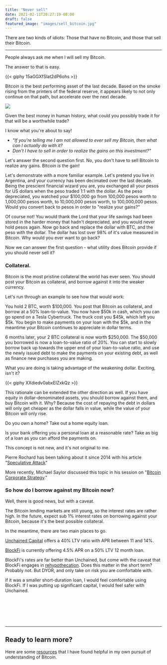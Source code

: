```yaml
---
title: "Never sell"
date: 2021-02-11T20:27:19-08:00
draft: false
featured_image: "images/sell_bitcoin.jpg"
---
```

There are two kinds of idiots: Those that have no Bitcoin, and those that sell their Bitcoin.

---

People always ask me when I will sell my Bitcoin.

The answer to that is easy.

{{< giphy 15aGGXfSlat2dP6ohs >}}


Bitcoin is the best performing asset of the last decade. Based on the smoke rising from the printers of the federal reserve, it appears likely to not only continue on that path, but accelerate over the next decade.

![](https://i.kym-cdn.com/entries/icons/facebook/000/033/222/moneyprintergobrrr.jpg
)

Given the best money in human history, what could you possibly trade it for that will be a worthwhile trade?

I know what you're about to say!
- *"If you're telling me I am not allowed to ever sell my Bitcoin, then what can I actually do with it?*
- *Don't I have to sell in order to realize the gains on this investment?"*

Let's answer the second question first. No, you don't have to sell Bitcoin to realize any gains. Bitcoin *is* the gain!

Let's demonstrate with a more familiar example. Let's pretend you live in Argentina, and your currency has been decimated over the last decade. Being the prescient financial wizard you are, you exchanged all your pesos for US dollars when the peso traded 1:1 with the dollar. As the peso depreciated, you watched your $100,000 go from 100,000 pesos worth to 1,000,000 pesos worth, to 10,000,000 pesos worth, to 100,000,000 pesos. Would you convert back to pesos in order to "realize your gains?"

Of course not! You would thank the Lord that your life savings had been stored in the harder money that hadn't depreciated, and you would never hold pesos again. Now go back and replace the dollar with BTC, and the peso with the dollar. The dollar has lost over 98% of it's value measured in Bitcoin. Why would you ever want to go back?

Now we can answer the first question - what utility does Bitcoin provide if you should never sell it?

### Collateral. 
Bitcoin is the most pristine collateral the world has ever seen. You should post your Bitcoin as collateral, and borrow against it into the weaker currency.

Let's run through an example to see how that would work:

You hold 2 BTC, worth $100,000. You post that Bitcoin as collateral, and borrow at a 50% loan-to-value. You now have $50k in cash, which you can go spend on a Tesla Cybertruck. The truck cost you $45k, which left you $5k. You begin to make payments on your loan with the $5k, and in the meantime your Bitcoin continues to appreciate in dollar terms.

6 months later, your 2 BTC collateral is now worth $250,000. The $50,000 you borrowed is now a loan-to-value ratio of 20%. You can start to slowly borrow back up towards the upper end of your loan-to-value ratio, and use the newly issued debt to make the payments on your existing debt, as well as finance new purchases you are making.

What you are doing is taking advantage of the weakening dollar. Exciting, isn't it?

{{< giphy XXdiedv0abxEIZxkQz >}}

This rationale can be extended the other direction as well. If you have equity in dollar-denominated assets, you should borrow against them, and buy Bitcoin with it. Why? Because the cost of repaying the debt in dollars will only get cheaper as the dollar falls in value, while the value of your Bitcoin will only rise.

Do you own a home? Take out a home equity loan.

Is your bank offering you a personal loan at a reasonable rate? Take as big of a loan as you can afford the payments on.

This concept is not new, and it's not original to me.

Pierre Rochard has been talking about it since 2014 with his article "[Speculative Attack](https://nakamotoinstitute.org/mempool/speculative-attack/)"

More recently, Michael Saylor discussed this topic in his session on "[Bitcoin Corporate Strategy](https://www.youtube.com/watch?v=pX76yXk0cT0
)."

### So how do I borrow against my Bitcoin now?

Well, there is good news, but with a caveat.

The Bitcoin lending markets are still young, so the interest rates are rather high. In the future, expect sub 1% interest rates on borrowing against your Bitcoin, because it's the best possible collateral.

In the meantime, there are two main places to go.

[Unchained Capital](https://unchained-capital.com/loans/) offers a 40% LTV ratio with APR between 11 and 14%.

[BlockFi](https://blockfi.com/?ref=deeb3afc) is currently offering 4.5% APR on a 50% LTV 12 month loan. 

BlockFi's rates are far better than Unchained, but come with the caveat that BlockFi engages in [rehypothecation](https://blockfi.com/an-introduction-to-rehypothecation-with-cryptocurrency). Does this matter in the short term? Probably not. But DYOR, and only take on risk you are comfortable with. 

If it was a smaller short-duration loan, I would feel comfortable using BlockFi. If I was putting up significant capital, I would feel safer with Unchained.

&nbsp;

&nbsp;

&nbsp;

---
## Ready to learn more?
Here are some [resources](/resources) that I have found helpful in my own pursuit of understanding of Bitcoin.